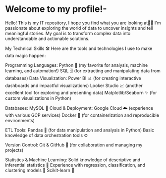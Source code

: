 # Welcome to my profile!-
Hello! This is my IT repository, I hope you find what you are looking at🙌🏻
I'm passionate about exploring the world of data to uncover insights and tell meaningful stories. My goal is to transform complex data into understandable and actionable solutions.

My Technical Skills 🛠️
Here are the tools and technologies I use to make data magic happen:

Programming Languages:
Python 🐍 (my favorite for analysis, machine learning, and automation!)
SQL 🗄️ (for extracting and manipulating data from databases)
Data Visualization:
Power BI 📊 (for creating interactive dashboards and impactful visualizations)
Looker Studio 📈 (another excellent tool for exploring and presenting data)
Matplotlib/Seaborn ✨ (for custom visualizations in Python)


Databases:
MySQL 🐬
Cloud & Deployment:
Google Cloud ☁️ (experience with various GCP services)
Docker 🐳 (for containerization and reproducible environments)

ETL Tools:
Pandas 🐼 (for data manipulation and analysis in Python)
Basic knowledge of data orchestration tools ⚙️

Version Control:
Git & GitHub 🐙 (for collaboration and managing my projects)

Statistics & Machine Learning:
Solid knowledge of descriptive and inferential statistics 🔢
Experience with regression, classification, and clustering models 🧠
Scikit-learn 🚀
